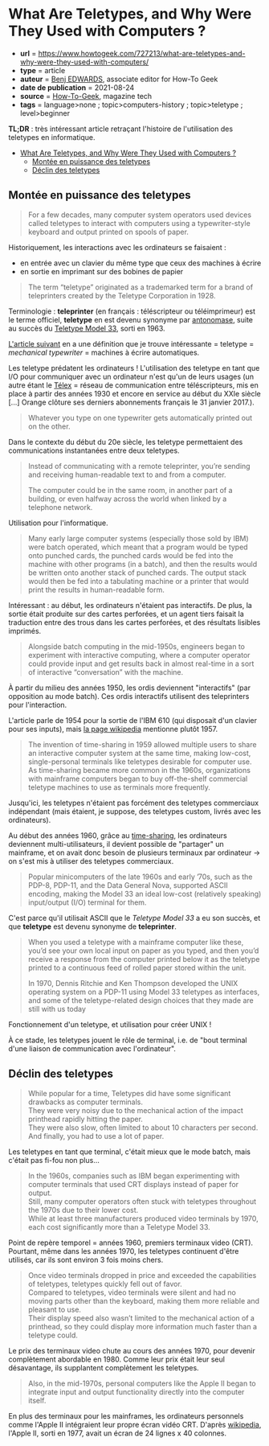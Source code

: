 # What Are Teletypes, and Why Were They Used with Computers ?

- **url** = https://www.howtogeek.com/727213/what-are-teletypes-and-why-were-they-used-with-computers/
- **type** = article
- **auteur** = [Benj EDWARDS](https://www.howtogeek.com/author/benjedwards/), associate editor for How-To Geek
- **date de publication** = 2021-08-24
- **source** = [How-To-Geek](https://www.howtogeek.com/), magazine tech
- **tags** = language>none ; topic>computers-history ; topic>teletype ; level>beginner

**TL;DR** : très intéressant article retraçant l'histoire de l'utilisation des teletypes en informatique.


* [What Are Teletypes, and Why Were They Used with Computers ?](#what-are-teletypes-and-why-were-they-used-with-computers-)
   * [Montée en puissance des teletypes](#montée-en-puissance-des-teletypes)
   * [Déclin des teletypes](#déclin-des-teletypes)

## Montée en puissance des teletypes

> For a few decades, many computer system operators used devices called teletypes to interact with computers using a typewriter-style keyboard and output printed on spools of paper.

Historiquement, les interactions avec les ordinateurs se faisaient :

- en entrée avec un clavier du même type que ceux des machines à écrire
- en sortie en imprimant sur des bobines de papier

> The term “teletype” originated as a trademarked term for a brand of teleprinters created by the Teletype Corporation in 1928.

Terminologie : **teleprinter** (en français : téléscripteur ou téléimprimeur) est le terme officiel, **teletype** en est devenu synonyme par [antonomase](https://fr.wikipedia.org/wiki/Antonomase), suite au succès du [Teletype Model 33](https://en.wikipedia.org/wiki/Teletype_Model_33), sorti en 1963.

[L'article suivant](./2021-11-18-forgotten-world-of-dumb-terminals.md) en a une définition que je trouve intéressante = teletype = _mechanical typewriter_ = machines à écrire automatiques.

Les teletype prédatent les ordinateurs ! L'utilisation des teletype en tant que I/O pour communiquer avec un ordinateur n'est qu'un de leurs usages (un autre étant le [Télex](https://fr.wikipedia.org/wiki/T%C3%A9lex) = réseau de communication entre téléscripteurs, mis en place à partir des années 1930 et encore en service au début du XXIe siècle [...] Orange clôture ses derniers abonnements français le 31 janvier 2017.).

> Whatever you type on one typewriter gets automatically printed out on the other.

Dans le contexte du début du 20e siècle, les teletype permettaient des communications instantanées entre deux teletypes.

> Instead of communicating with a remote teleprinter, you’re sending and receiving human-readable text to and from a computer.
> 
> The computer could be in the same room, in another part of a building, or even halfway across the world when linked by a telephone network.

Utilisation pour l'informatique.


> Many early large computer systems (especially those sold by IBM) were batch operated, which meant that a program would be typed onto punched cards, the punched cards would be fed into the machine with other programs (in a batch), and then the results would be written onto another stack of punched cards. The output stack would then be fed into a tabulating machine or a printer that would print the results in human-readable form.

Intéressant : au début, les ordinateurs n'étaient pas interactifs. De plus, la sortie était produite sur des cartes perforées, et un agent tiers faisait la traduction entre des trous dans les cartes perforées, et des résultats lisibles imprimés.

> Alongside batch computing in the mid-1950s, engineers began to experiment with interactive computing, where a computer operator could provide input and get results back in almost real-time in a sort of interactive “conversation” with the machine.

À partir du milieu des années 1950, les ordis deviennent "interactifs" (par opposition au mode batch). Ces ordis interactifs utilisent des teleprinters pour l'interaction.

L'article parle de 1954 pour la sortie de l'IBM 610 (qui disposait d'un clavier pour ses inputs), mais [la page wikipedia](https://en.wikipedia.org/wiki/IBM_610) mentionne plutôt 1957.

> The invention of time-sharing in 1959 allowed multiple users to share an interactive computer system at the same time, making low-cost, single-personal terminals like teletypes desirable for computer use. As time-sharing became more common in the 1960s, organizations with mainframe computers began to buy off-the-shelf commercial teletype machines to use as terminals more frequently.

Jusqu'ici, les teletypes n'étaient pas forcément des teletypes commerciaux indépendant (mais étaient, je suppose, des teletypes custom, livrés avec les ordinateurs).

Au début des années 1960, grâce au [time-sharing](https://web.stanford.edu/~learnest/nets/timesharing.htm), les ordinateurs deviennent multi-utilisateurs, il devient possible de "partager" un mainframe, et on avait donc besoin de plusieurs terminaux par ordinateur -> on s'est mis à utiliser des teletypes commerciaux.

> Popular minicomputers of the late 1960s and early ’70s, such as the PDP-8, PDP-11, and the Data General Nova, supported ASCII encoding, making the Model 33 an ideal low-cost (relatively speaking) input/output (I/O) terminal for them.

C'est parce qu'il utilisait ASCII que le *Teletype Model 33* a eu son succès, et que **teletype** est devenu synonyme de **teleprinter**.

> When you used a teletype with a mainframe computer like these, you’d see your own local input on paper as you typed, and then you’d receive a response from the computer printed below it as the teletype printed to a continuous feed of rolled paper stored within the unit.
>
> In 1970, Dennis Ritchie and Ken Thompson developed the UNIX operating system on a PDP-11 using Model 33 teletypes as interfaces, and some of the teletype-related design choices that they made are still with us today

Fonctionnement d'un teletype, et utilisation pour créer UNIX !

À ce stade, les teletypes jouent le rôle de terminal, i.e. de "bout terminal d'une liaison de communication avec l'ordinateur".

## Déclin des teletypes

> While popular for a time, Teletypes did have some significant drawbacks as computer terminals.\
> They were very noisy due to the mechanical action of the impact printhead rapidly hitting the paper.\
> They were also slow, often limited to about 10 characters per second.\
> And finally, you had to use a lot of paper.

Les teletypes en tant que terminal, c'était mieux que le mode batch, mais c'était pas fi-fou non plus...

> In the 1960s, companies such as IBM began experimenting with computer terminals that used CRT displays instead of paper for output.\
> Still, many computer operators often stuck with teletypes throughout the 1970s due to their lower cost.\
> While at least three manufacturers produced video terminals by 1970, each cost significantly more than a Teletype Model 33.

Point de repère temporel = années 1960, premiers terminaux video (CRT). Pourtant, même dans les années 1970, les teletypes continuent d'être utilisés, car ils sont environ 3 fois moins chers.

> Once video terminals dropped in price and exceeded the capabilities of teletypes, teletypes quickly fell out of favor.\
> Compared to teletypes, video terminals were silent and had no moving parts other than the keyboard, making them more reliable and pleasant to use.\
> Their display speed also wasn’t limited to the mechanical action of a printhead, so they could display more information much faster than a teletype could.

Le prix des terminaux video chute au cours des années 1970, pour devenir complètement abordable en 1980. Comme leur prix était leur seul désavantage, ils supplantent complètement les teletypes.

> Also, in the mid-1970s, personal computers like the Apple II began to integrate input and output functionality directly into the computer itself.

En plus des terminaux pour les mainframes, les ordinateurs personnels comme l'Apple II intégraient leur propre écran vidéo CRT. D'après [wikipedia](https://fr.wikipedia.org/wiki/Apple_II), l'Apple II, sorti en 1977, avait un écran de 24 lignes x 40 colonnes.
